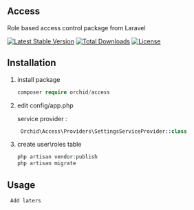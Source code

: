 ## Access
Role based access control package from Laravel

[![Latest Stable Version](https://poser.pugx.org/orchid/access/v/stable)](https://packagist.org/packages/orchid/access)
[![Total Downloads](https://poser.pugx.org/orchid/access/downloads)](https://packagist.org/packages/orchid/access)
[![License](https://poser.pugx.org/orchid/access/license)](https://packagist.org/packages/orchid/access)



## Installation

1. install package

	```php
    composer require orchid/access
	```

1. edit config/app.php

	service provider :

	```php
	 Orchid\Access\Providers\SettingsServiceProvider::class
	```

1. create user\roles table

	```php
	php artisan vendor:publish
	php artisan migrate
	```

## Usage

```php
 Add laters
```

